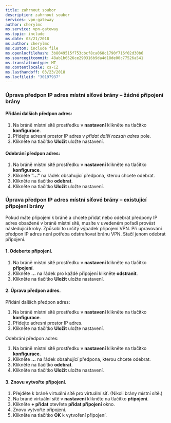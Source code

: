 ```yaml
---
title: zahrnout soubor
description: zahrnout soubor
services: vpn-gateway
author: cherylmc
ms.service: vpn-gateway
ms.topic: include
ms.date: 03/21/2018
ms.author: cherylmc
ms.custom: include file
ms.openlocfilehash: 3b8049515f753cbcf8ca068c1790f716f02d30b6
ms.sourcegitcommit: 48ab1b6526ce290316b9da4d18de00c77526a541
ms.translationtype: MT
ms.contentlocale: cs-CZ
ms.lasthandoff: 03/23/2018
ms.locfileid: "30197937"
---
```

### <a name="noconnection"></a>Úprava předpon IP adres místní síťové brány – žádné připojení brány

#### <a name="to-add-additional-address-prefixes"></a>Přidání dalších předpon adres:

1. Na bráně místní sítě prostředku v **nastavení** klikněte na tlačítko **konfigurace**.
2. Přidejte adresní prostor IP adres v *přidat další rozsah adres* pole.
3. Klikněte na tlačítko **Uložit** uložte nastavení.

#### <a name="to-remove-address-prefixes"></a>Odebrání předpon adres:

1. Na bráně místní sítě prostředku v **nastavení** klikněte na tlačítko **konfigurace**.
2. Klikněte **"..."** na řádek obsahující předpona, kterou chcete odebrat.
3. Klikněte na tlačítko **odebrat**.
4. Klikněte na tlačítko **Uložit** uložte nastavení.

### <a name="withconnection"></a>Úprava předpon IP adres místní síťové brány – existující připojení brány

Pokud máte připojení k bráně a chcete přidat nebo odebrat předpony IP adres obsažené v bráně místní sítě, musíte v uvedeném pořadí provést následující kroky. Způsobí to určitý výpadek připojení VPN. Při upravování předpon IP adres není potřeba odstraňovat bránu VPN. Stačí jenom odebrat připojení.

#### <a name="1-remove-the-connection"></a>1. Odeberte připojení.

1. Na bráně místní sítě prostředku v **nastavení** klikněte na tlačítko **připojení**.
2. Klikněte **...**  na řádek pro každé připojení klikněte **odstranit**.
3. Klikněte na tlačítko **Uložit** uložte nastavení.

#### <a name="2-modify-the-address-prefixes"></a>2. Úprava předpon adres.

Přidání dalších předpon adres:

1. Na bráně místní sítě prostředku v **nastavení** klikněte na tlačítko **konfigurace**.
2. Přidejte adresní prostor IP adres.
3. Klikněte na tlačítko **Uložit** uložte nastavení.

Odebrání předpon adres:

1. Na bráně místní sítě prostředku v **nastavení** klikněte na tlačítko **konfigurace**.
2. Klikněte **...**  na řádek obsahující předpona, kterou chcete odebrat.
3. Klikněte na tlačítko **odebrat**.
4. Klikněte na tlačítko **Uložit** uložte nastavení.

#### <a name="3-recreate-the-connection"></a>3. Znovu vytvořte připojení.

1. Přejděte k bráně virtuální sítě pro virtuální síť. (Nikoli brány místní sítě.)
2. Na bráně virtuální sítě v **nastavení** klikněte na tlačítko **připojení**.
3. Klikněte **+ přidat** otevřete **přidat připojení** okno.
4. Znovu vytvořte připojení.
5. Klikněte na tlačítko **OK** k vytvoření připojení.